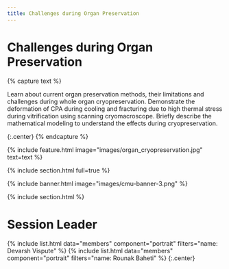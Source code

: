 ```yaml
---
title: Challenges during Organ Preservation
---
```


# Challenges during Organ Preservation

{% capture text %}


Learn about current organ preservation methods, their limitations and challenges during whole organ cryopreservation. Demonstrate the deformation of CPA during cooling and fracturing due to high thermal stress during vitrification using scanning cryomacroscope. Briefly describe the mathematical modeling to understand the effects during cryopreservation.


{:.center}
{% endcapture %}

{%
  include feature.html
  image="images/organ_cryopreservation.jpg"
  text=text
%}

{% include section.html full=true %}

{% include banner.html image="images/cmu-banner-3.png" %}

{% include section.html %}

# <i class="fas fa-users"></i>Session Leader
{%
  include list.html
  data="members"
  component="portrait"
  filters="name: Devarsh Vispute"
%}
{%
  include list.html
  data="members"
  component="portrait"
  filters="name: Rounak Baheti"
%}
{:.center}